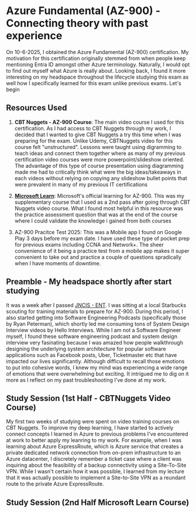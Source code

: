 # Azure Fundamental (AZ-900) - Connecting theory with past experience #

On 10-6-2025, I obtained the Azure Fundamental (AZ-900) certification. My motivation for this certification originally stemmed from when people keep mentioning Entra ID amongst other Azure terminology. Naturally, I would opt to find out myself what Azure is really about. Looking back, I found it more interesting on my headspace throughout the lifecycle studying this exam as well how I specifically learned for this exam unlike previous exams. Let's begin

## Resources Used ##
1. **CBT Nuggets - AZ-900 Course**: The main video course I used for this certification. As I had access to CBT Nuggets through my work, I decided that I wanted to give CBT Nuggets a try this time when I was preparing for the exam. Unlike Udemy, CBTNuggets video for this course felt "unstructured". Lessons were taught using digramming to teach ideas and connect them together where as many of my previous certification video courses were more powerpoint/slideshow oriented. The advantage of this type of course presentation using diagramming made me had to critically think what were the big ideas/takeaways in each videos without relying on copying any slideshow bullet points that were prevalent in many of my previous IT certifications
   
2. [**Microsoft Learn**](https://learn.microsoft.com/en-us/training/courses/az-900t00): Microsoft's official learning for AZ-900. This was my supplementary course that I used as a 2nd pass after going through CBT Nuggets video course. What I found most helpful in this resource was the practice assessment question that was at the end of the course where I could validate the knowledge i gained from both courses

3. AZ-900 Pracitce Test 2025: This was a Mobile app I found on Google Play 3 days before my exam date. I have used these type of pocket prep for previous exams including CCNA and Network+. The sheer convenience of it being a practice test from a mobile app makes it super convenient to take out and practice a couple of questions spradically when I have moments of downtime.

## Preamble - My headspace shortly after start studying ##
It was a week after I passed [JNCIS - ENT](https://github.com/bobchen48/Writeups/tree/main/JNCIS%20-%20ENT). I was sitting at a local Starbucks scouting for training materials to prepare for AZ-900. During this period, I also started getting into Software Engineering Podcasts (specifically those by Ryan Peterman), which shortly led me consuming tons of System Design Interview videos by Hello Interviews. While I am not a Software Engineer myself, I found these software engineering podcast and system design interview very fasinating because I was amazed how people walkthrough designing the underlying system architecture for popular software applications such as Facebook posts, Uber, Ticketmaster etc that have impacted our lives significantly. Although difficult to recall those emotions to put into cohesive words, I knew my mind was experiencing a wide range of emotions that were overwhelming but exciting. It intrigued me to dig on it more as I reflect on my past troubleshooting I've done at my work.

## Study Session (1st Half - CBTNuggets Video Course) ##
My first two weeks of studying were spent on video training courses on CBT Nuggets. To improve my deep learning, I have started to actively connect concepts I learned in Azure to previous problems I've encountered at work to better apply my leanring to my work. For example, when I was learning about Azure ExpressRoute, which is Azure service that creates a private dedicated network connection from on-prem infrastructure to an Azure datacenter, I discretely remember a ticket case where a client was inquiring about the feasibility of a backup connectivity using a Site-To-Site VPN. While I wasn't certain how it was possible, I learned from my lecture that it was actually possible to implement a Site-to-Site VPN as a reundant route to the private Azure ExpressRoute. 

## Study Session (2nd Half Microsoft Learn Course) ##


